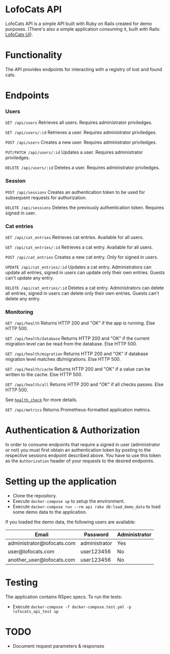 # LofoCats API
LofoCats API is a simple API built with Ruby on Rails created for demo purposes. (There's also a simple application consuming it, built with Rails: [LofoCats UI](https://github.com/iridakos/lofocats_ui)).

# Functionality
The API provides endpoints for interacting with a registry of lost and found cats.

# Endpoints
### Users
<code>GET /api/users</code> Retrieves all users. Requires administrator priviledges.

<code>GET /api/users/:id</code> Retrieves a user. Requires administrator priviledges.

<code>POST /api/users</code> Creates a new user. Requires administrator priviledges.

<code>PUT/PATCH /api/users/:id</code> Updates a user. Requires administrator priviledges.

<code>DELETE /api/users/:id</code> Deletes a user. Requires administrator priviledges.

### Session

<code>POST /api/sessions</code> Creates an authentication token to be used for subsequent requests for authorization.

<code>DELETE /api/sessions</code> Deletes the previously authentication token. Requires signed in user.

### Cat entries

<code>GET /api/cat_entries</code> Retrieves cat entries. Available for all users.

<code>GET /api/cat_entries/:id</code> Retrieves a cat entry. Available for all users.

<code>POST /api/cat_entries</code> Creates a new cat entry. Only for signed in users.

<code>UPDATE /api/cat_entries/:id</code> Updates a cat entry. Administrators can update all entries, signed in users can update only their own entries. Guests can't update any entry.

<code>DELETE /api/cat_entries/:id</code> Deletes a cat entry. Administrators can delete all entries, signed in users can delete only their own entries. Guests can't delete any entry.

### Monitoring

<code>GET /api/health</code> Returns HTTP 200 and "OK" if the app is running. Else HTTP 500.

<code>GET /api/health/database</code> Returns HTTP 200 and "OK" if the current migration level can be read from the database. Else HTTP 500.

<code>GET /api/health/migration</code> Returns HTTP 200 and "OK" if database migration level matches db/migrations. Else HTTP 500.

<code>GET /api/health/cache</code> Returns HTTP 200 and "OK" if a value can be written to the cache. Else HTTP 500.

<code>GET /api/health/all</code> Returns HTTP 200 and "OK" if all checks passes. Else HTTP 500.

See [`health_check`](https://github.com/ianheggie/health_check) for more details.

<code>GET /api/metrics</code> Returns Prometheus-formatted application metrics.

# Authentication & Authorization

In order to consume endpoints that require a signed in user (administrator or not) you must first obtain an authentication token by posting to the respective sessions endpoint described above. You have to use this token as the <code>Authorization</code> header of your requests to the desired endpoints.

# Setting up the application

* Clone the repository.
* Execute `docker-compose up` to setup the environment.
* Execute `docker-compose run --rm api rake db:load_demo_data` to load some demo data to the application.

If you loaded the demo data, the following users are available:

<table>
	<thead>
		<tr>
			<th>Email</th>
			<th>Password</th>
			<th>Administrator</th>
		</tr>
	</thead>
	<tbody>
		<tr>
			<td>administrator@lofocats.com</td>
			<td>administrator</td>
			<td>Yes</td>
		</tr>
		<tr>
			<td>user@lofocats.com</td>
			<td>user123456</td>
			<td>No</td>
		</tr>
		<tr>
			<td>another_user@lofocats.com</td>
			<td>user123456</td>
			<td>No</td>
		</tr>
	</tbody>
</table>

# Testing

The application contains RSpec specs. To run the tests:

* Execute `docker-compose -f docker-compose.test.yml -p lofocats_api_test up`

# TODO

* Document request parameters & responses
